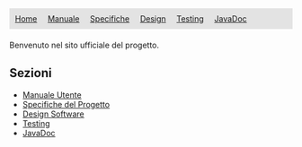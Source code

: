 <div style="background-color: #e3e3e3; padding: 10px; margin-bottom: 20px;">
  <a href="index.md" style="margin-right: 15px;">Home</a>
  <a href="manuale.md" style="margin-right: 15px;">Manuale</a>
  <a href="specifiche.md" style="margin-right: 15px;">Specifiche</a>
  <a href="design.md" style="margin-right: 15px;">Design</a>
  <a href="systemtest.md" style="margin-right: 15px;">Testing</a>
  <a href="systemtest.md" style="margin-right: 15px;">JavaDoc</a>
</div>
Benvenuto nel sito ufficiale del progetto.  

## Sezioni

- [Manuale Utente](manuale.md)
- [Specifiche del Progetto](specifiche.md)
- [Design Software](design.md)
- [Testing](systemtest.md)
- [JavaDoc](javadoc.md)
